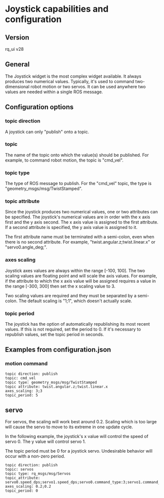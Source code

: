 # Joystick capabilities and configuration

## Version
rq_ui v28

## General

The Joystick widget is the most complex widget available. It
always produces two numerical values. Typically, it's used to
command two-dimensional robot motion or two servos. It can be
used anywhere two values are needed within a single ROS message.

## Configuration options

### topic direction

A joystick can only "publish" onto a topic.

### topic

The name of the topic onto which the value(s) should be published.
For example, to command robot motion, the topic is "cmd_vel".

### topic type

The type of ROS message to publish. For the "cmd_vel" topic, the
type is "geometry_msgs/msg/TwistStamped".

### topic attribute

Since the joystick produces two numerical values, one or two
attributes can be specified. The joystick's numerical values are
in order with the x axis first and the y axis second. The x axis
value is assigned to the first attribute. If a second attribute
is specified, the y axis value is assigned to it.

The first attribute name must be terminated with a semi-colon,
even when there is no second attribute.
For example, "twist.angular.z;twist.linear.x" or "servo0.angle_deg;".

### axes scaling

Joystick axes values are always within the range [-100, 100]. The
two scaling values are floating point and will scale the axis
values. For example, if the attribute to which the x axis value
will be assigned requires a value in the range [-300, 300] then
set the x scaling value to 3.

Two scaling values are required and they must be separated by a
semi-colon. The default scaling is "1;1", which doesn't actually
scale.

### topic period

The joystick has the option of automatically republishing its
most recent values. If this is not required, set the period to 0.
If it's necessary to republish values, set the topic period in
seconds.

## Examples from configuration.json

### motion command

```
topic direction: publish
topic: cmd_vel
topic type: geometry_msgs/msg/TwistStamped
topic attribute: twist.angular.z;twist.linear.x
axes_scaling: 3;3
topic_period: 5
```

## servo

For servos, the scaling will work best around 0.2. Scaling which is too large will
cause the servo to move to its extreme in one update cycle.

In the following example, the joystick's x value will control the speed of servo 0.
The y value will control servo 1.

The topic period must be 0 for a joystick servo. Undesirable behavior will occur with
a non-zero period.

```
topic direction: publish
topic: servos
topic type: rq_msgs/msg/Servos
topic_attribute: servo0.speed_dps;servo1.speed_dps;servo0.command_type:3;servo1.command_type:3
axes_scaling: 0.2;0.2
topic_period: 0
```
